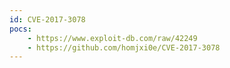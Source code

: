 ```yaml
---
id: CVE-2017-3078
pocs:
    - https://www.exploit-db.com/raw/42249
    - https://github.com/homjxi0e/CVE-2017-3078
---
```

